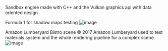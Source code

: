 Sandbox engine made with C++ and the Vulkan graphics api with data oriented design

Formula 1 for shadow maps testing
![image](https://github.com/user-attachments/assets/689d2aba-7c0d-4b45-9077-a9036ad226bc)

Amazon Lumberyard Bistro scene © 2017 Amazon Lumberyard used to test materials system and the whole rendering pipeline for a complex scene
![image](https://github.com/user-attachments/assets/9bc1e449-ef99-4fe7-86a3-6489ea87255c)

